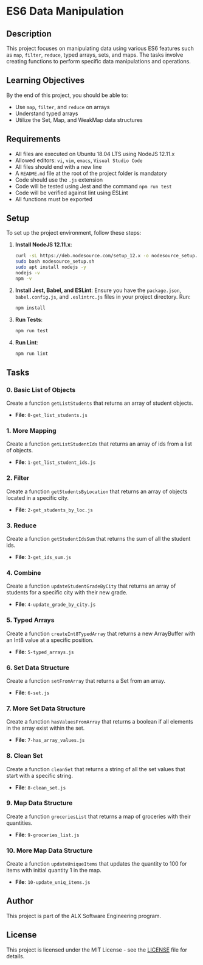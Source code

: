 # ES6 Data Manipulation

## Description
This project focuses on manipulating data using various ES6 features such as `map`, `filter`, `reduce`, typed arrays, sets, and maps. The tasks involve creating functions to perform specific data manipulations and operations.

## Learning Objectives
By the end of this project, you should be able to:
- Use `map`, `filter`, and `reduce` on arrays
- Understand typed arrays
- Utilize the Set, Map, and WeakMap data structures

## Requirements
- All files are executed on Ubuntu 18.04 LTS using NodeJS 12.11.x
- Allowed editors: `vi`, `vim`, `emacs`, `Visual Studio Code`
- All files should end with a new line
- A `README.md` file at the root of the project folder is mandatory
- Code should use the `.js` extension
- Code will be tested using Jest and the command `npm run test`
- Code will be verified against lint using ESLint
- All functions must be exported

## Setup
To set up the project environment, follow these steps:

1. **Install NodeJS 12.11.x**:
    ```bash
    curl -sL https://deb.nodesource.com/setup_12.x -o nodesource_setup.sh
    sudo bash nodesource_setup.sh
    sudo apt install nodejs -y
    nodejs -v
    npm -v
    ```

2. **Install Jest, Babel, and ESLint**:
    Ensure you have the `package.json`, `babel.config.js`, and `.eslintrc.js` files in your project directory. Run:
    ```bash
    npm install
    ```

3. **Run Tests**:
    ```bash
    npm run test
    ```

4. **Run Lint**:
    ```bash
    npm run lint
    ```

## Tasks

### 0. Basic List of Objects
Create a function `getListStudents` that returns an array of student objects.
- **File**: `0-get_list_students.js`

### 1. More Mapping
Create a function `getListStudentIds` that returns an array of ids from a list of objects.
- **File**: `1-get_list_student_ids.js`

### 2. Filter
Create a function `getStudentsByLocation` that returns an array of objects located in a specific city.
- **File**: `2-get_students_by_loc.js`

### 3. Reduce
Create a function `getStudentIdsSum` that returns the sum of all the student ids.
- **File**: `3-get_ids_sum.js`

### 4. Combine
Create a function `updateStudentGradeByCity` that returns an array of students for a specific city with their new grade.
- **File**: `4-update_grade_by_city.js`

### 5. Typed Arrays
Create a function `createInt8TypedArray` that returns a new ArrayBuffer with an Int8 value at a specific position.
- **File**: `5-typed_arrays.js`

### 6. Set Data Structure
Create a function `setFromArray` that returns a Set from an array.
- **File**: `6-set.js`

### 7. More Set Data Structure
Create a function `hasValuesFromArray` that returns a boolean if all elements in the array exist within the set.
- **File**: `7-has_array_values.js`

### 8. Clean Set
Create a function `cleanSet` that returns a string of all the set values that start with a specific string.
- **File**: `8-clean_set.js`

### 9. Map Data Structure
Create a function `groceriesList` that returns a map of groceries with their quantities.
- **File**: `9-groceries_list.js`

### 10. More Map Data Structure
Create a function `updateUniqueItems` that updates the quantity to 100 for items with initial quantity 1 in the map.
- **File**: `10-update_uniq_items.js`

## Author
This project is part of the ALX Software Engineering program.

## License
This project is licensed under the MIT License - see the [LICENSE](LICENSE) file for details.
